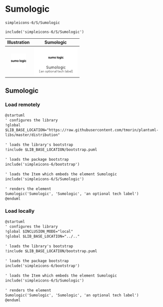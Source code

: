 # Sumologic


```text
simpleicons-6/S/Sumologic
```

```text
include('simpleicons-6/S/Sumologic')
```



| Illustration | Sumologic |
| :---: | :---: |
| ![illustration for Illustration](../../simpleicons-6/S/Sumologic.png) | ![illustration for Sumologic](../../simpleicons-6/S/Sumologic.Local.png) |




## Sumologic

### Load remotely
```plantuml
@startuml
' configures the library
!global $LIB_BASE_LOCATION="https://raw.githubusercontent.com/tmorin/plantuml-libs/master/distribution"

' loads the library's bootstrap
!include $LIB_BASE_LOCATION/bootstrap.puml

' loads the package bootstrap
include('simpleicons-6/bootstrap')

' loads the Item which embeds the element Sumologic
include('simpleicons-6/S/Sumologic')

' renders the element
Sumologic('Sumologic', 'Sumologic', 'an optional tech label')
@enduml
```

### Load locally
```plantuml
@startuml
' configures the library
!global $INCLUSION_MODE="local"
!global $LIB_BASE_LOCATION="../.."

' loads the library's bootstrap
!include $LIB_BASE_LOCATION/bootstrap.puml

' loads the package bootstrap
include('simpleicons-6/bootstrap')

' loads the Item which embeds the element Sumologic
include('simpleicons-6/S/Sumologic')

' renders the element
Sumologic('Sumologic', 'Sumologic', 'an optional tech label')
@enduml
```

